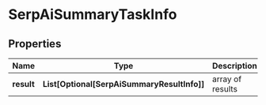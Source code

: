 # SerpAiSummaryTaskInfo


## Properties

| Name | Type | Description | Notes |
|------------ | ------------- | ------------- | -------------|
**result** | **List[Optional[SerpAiSummaryResultInfo]]** | array of results |[optional]|